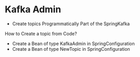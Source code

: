# Kafka Admin
- Create topics Programmatically Part of the SpringKafka

How to Create a topic from Code?
 - Create a Bean of type KafkaAdmin in SpringConfiguration
 - Create a Bean of type NewTopic in SpringConfiguration
